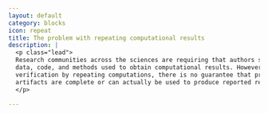 ```yaml
---
layout: default
category: blocks
icon: repeat
title: The problem with repeating computational results
description: |
  <p class="lead">
  Research communities across the sciences are requiring that authors share the
  data, code, and methods used to obtain computational results. However, without
  verification by repeating computations, there is no guarantee that provided
  artifacts are complete or can actually be used to produce reported results.
  </p>

---
```

